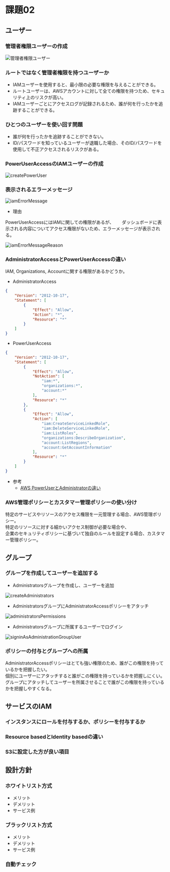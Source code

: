 # 課題02

## ユーザー

### 管理者権限ユーザーの作成

![管理者権限ユーザー](./images/createAdministrator.png)

### ルートではなく管理者権限を持つユーザーか

- IAMユーザーを使用すると、最小限の必要な権限を与えることができる。
- ルートユーザーは、AWSアカウントに対して全ての権限を持つため、セキュリティ上のリスクが高い。
- IAMユーザーごとにアクセスログが記録されるため、誰が何を行ったかを追跡することができる。  

### ひとつのユーザーを使い回す問題

- 誰が何を行ったかを追跡することができない。  
- ID/パスワードを知っているユーザーが退職した場合、そのID/パスワードを使用して不正アクセスされるリスクがある。  

### PowerUserAccessのIAMユーザーの作成

![createPowerUser](./images/createPowerUser.png)

### 表示されるエラーメッセージ

![iamErrorMessage](./images/iamErrorMessage.png)

- 理由

PowerUserAccessにはIAMに関しての権限があるが、　　
ダッシュボードに表示される内容についてアクセス権限がないため、エラーメッセージが表示される。  

![iamErrorMessageReason](./images/iamErrorMessageReason.png)

### AdministratorAccessとPowerUserAccessの違い

IAM, Organizations, Accountに関する権限があるかどうか。  

- AdministratorAccess

```json
{
    "Version": "2012-10-17",
    "Statement": [
        {
            "Effect": "Allow",
            "Action": "*",
            "Resource": "*"
        }
    ]
}
```

- PowerUserAccess

```json
{
    "Version": "2012-10-17",
    "Statement": [
        {
            "Effect": "Allow",
            "NotAction": [
                "iam:*",
                "organizations:*",
                "account:*"
            ],
            "Resource": "*"
        },
        {
            "Effect": "Allow",
            "Action": [
                "iam:CreateServiceLinkedRole",
                "iam:DeleteServiceLinkedRole",
                "iam:ListRoles",
                "organizations:DescribeOrganization",
                "account:ListRegions",
                "account:GetAccountInformation"
            ],
            "Resource": "*"
        }
    ]
}
```

- 参考
  - [AWS PowerUserとAdministratorの違い](https://tugurur.com/aws-poweruser-administrator/)

### AWS管理ポリシーとカスタマー管理ポリシーの使い分け

特定のサービスやリソースのアクセス権限を一元管理する場合、AWS管理ポリシー。  
特定のリソースに対する細かいアクセス制御が必要な場合や、  
企業のセキュリティポリシーに基づいて独自のルールを設定する場合、カスタマー管理ポリシー。  

## グループ

### グループを作成してユーザーを追加する

- Administratorsグループを作成し、ユーザーを追加

![createAdministrators](./images/createAdministrators.png)

- AdministratorsグループにAdministratorAccessポリシーをアタッチ

![administratorsPermissions](./images/administratorsPermissions.png)

- Administratorsグループに所属するユーザーでログイン

![signinAsAdministrationGroupUser](./images/signinAsAdministrationGroupUser.png)

### ポリシーの付与とグループへの所属

AdministratorAccessポリシーはとても強い権限のため、誰がこの権限を持っているかを把握したい。  
個別にユーザーにアタッチすると誰がこの権限を持っているかを把握しにくい。
グループにアタッチしてユーザーを所属させることで誰がこの権限を持っているかを把握しやすくなる。  

## サービスのIAM

### インスタンスにロールを付与するか、ポリシーを付与するか

### Resource basedとIdentity basedの違い

### S3に設定した方が良い項目

## 設計方針

### ホワイトリスト方式

- メリット
- デメリット
- サービス例

### ブラックリスト方式

- メリット
- デメリット
- サービス例

### 自動チェック

